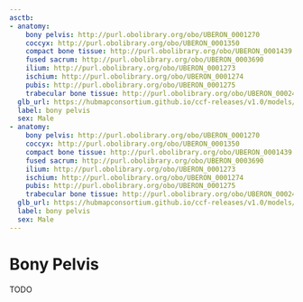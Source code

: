 ```yaml
---
asctb:
- anatomy:
    bony pelvis: http://purl.obolibrary.org/obo/UBERON_0001270
    coccyx: http://purl.obolibrary.org/obo/UBERON_0001350
    compact bone tissue: http://purl.obolibrary.org/obo/UBERON_0001439
    fused sacrum: http://purl.obolibrary.org/obo/UBERON_0003690
    ilium: http://purl.obolibrary.org/obo/UBERON_0001273
    ischium: http://purl.obolibrary.org/obo/UBERON_0001274
    pubis: http://purl.obolibrary.org/obo/UBERON_0001275
    trabecular bone tissue: http://purl.obolibrary.org/obo/UBERON_0002483
  glb_url: https://hubmapconsortium.github.io/ccf-releases/v1.0/models/VH_M_Pelvis
  label: bony pelvis
  sex: Male
- anatomy:
    bony pelvis: http://purl.obolibrary.org/obo/UBERON_0001270
    coccyx: http://purl.obolibrary.org/obo/UBERON_0001350
    compact bone tissue: http://purl.obolibrary.org/obo/UBERON_0001439
    fused sacrum: http://purl.obolibrary.org/obo/UBERON_0003690
    ilium: http://purl.obolibrary.org/obo/UBERON_0001273
    ischium: http://purl.obolibrary.org/obo/UBERON_0001274
    pubis: http://purl.obolibrary.org/obo/UBERON_0001275
    trabecular bone tissue: http://purl.obolibrary.org/obo/UBERON_0002483
  glb_url: https://hubmapconsortium.github.io/ccf-releases/v1.0/models/VH_M_Pelvis
  label: bony pelvis
  sex: Male
---
```


# Bony Pelvis

TODO